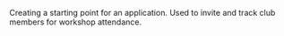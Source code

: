 Creating a starting point for an application. Used to invite and track club members for workshop attendance.
